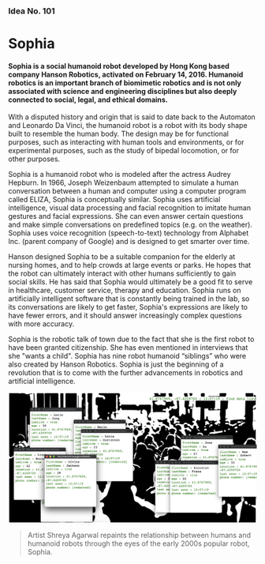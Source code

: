 ### Idea No. 101
# Sophia

#### Sophia is a social humanoid robot developed by Hong Kong based company Hanson Robotics, activated on February 14, 2016. Humanoid robotics is an important branch of biomimetic robotics and is not only associated with science and engineering disciplines but also deeply connected to social, legal, and ethical domains.

With a disputed history and origin that is said to date back to the Automaton and Leonardo Da Vinci, the humanoid robot is a robot with its body shape built to resemble the human body. The design may be for functional purposes, such as interacting with human tools and environments, or for experimental purposes, such as the study of bipedal locomotion, or for other purposes.

 Sophia is a humanoid robot who is modeled after the actress Audrey Hepburn.  In 1966, Joseph Weizenbaum attempted to simulate a human conversation between a human and computer using a computer program called ELIZA, Sophia is conceptually similar. Sophia uses artificial intelligence, visual data processing and facial recognition to imitate human gestures and facial expressions. She can even answer certain questions and make simple conversations on predefined topics (e.g. on the weather). Sophia uses voice recognition (speech-to-text) technology from Alphabet Inc. (parent company of Google) and is designed to get smarter over time.

Hanson designed Sophia to be a suitable companion for the elderly at nursing homes, and to help crowds at large events or parks. He hopes that the robot can ultimately interact with other humans sufficiently to gain social skills. He has said that Sophia would ultimately be a good fit to serve in healthcare, customer service, therapy and education. Sophia runs on artificially intelligent software that is constantly being trained in the lab, so its conversations are likely to get faster, Sophia's expressions are likely to have fewer errors, and it should answer increasingly complex questions with more accuracy.

Sophia is the robotic talk of town due to the fact that she is the first robot to have been granted citizenship. She has even mentioned in interviews that she "wants a child". Sophia has nine robot humanoid “siblings” who were also created by Hanson Robotics. Sophia is just the beginning of a revolution that is to come with the further advancements in robotics and artificial intelligence.

![](finished_work.png)
> Artist Shreya Agarwal repaints the relationship between humans and humanoid robots through the eyes of the early 2000s popular robot, Sophia.
